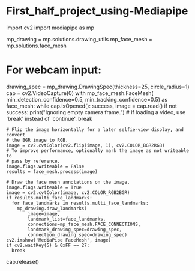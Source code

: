 # First_half_project_using-Mediapipe

import cv2
import mediapipe as mp

mp_drawing = mp.solutions.drawing_utils
mp_face_mesh = mp.solutions.face_mesh



# For webcam input:
drawing_spec = mp_drawing.DrawingSpec(thickness=25, circle_radius=1)
cap = cv2.VideoCapture(0)
with mp_face_mesh.FaceMesh(
    min_detection_confidence=0.5,
    min_tracking_confidence=0.5) as face_mesh:
  while cap.isOpened():
    success, image = cap.read()
    if not success:
      print("Ignoring empty camera frame.")
      # If loading a video, use 'break' instead of 'continue'.
      break

    # Flip the image horizontally for a later selfie-view display, and convert
    # the BGR image to RGB.
    image = cv2.cvtColor(cv2.flip(image, 1), cv2.COLOR_BGR2RGB)
    # To improve performance, optionally mark the image as not writeable to
    # pass by reference.
    image.flags.writeable = False
    results = face_mesh.process(image)

    # Draw the face mesh annotations on the image.
    image.flags.writeable = True
    image = cv2.cvtColor(image, cv2.COLOR_RGB2BGR)
    if results.multi_face_landmarks:
      for face_landmarks in results.multi_face_landmarks:
        mp_drawing.draw_landmarks(
            image=image,
            landmark_list=face_landmarks,
            connections=mp_face_mesh.FACE_CONNECTIONS,
            landmark_drawing_spec=drawing_spec,
            connection_drawing_spec=drawing_spec)
    cv2.imshow('MediaPipe FaceMesh', image)
    if cv2.waitKey(5) & 0xFF == 27:
      break
  
cap.release()

